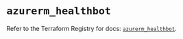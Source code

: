 # `azurerm_healthbot`

Refer to the Terraform Registry for docs: [`azurerm_healthbot`](https://registry.terraform.io/providers/hashicorp/azurerm/4.38.1/docs/resources/healthbot).
